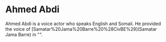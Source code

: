 # Ahmed Abdi

Ahmed Abdi is a voice actor who speaks English and Somali. He provided the voice of [Samatar%20Jama%20Barre%20%28CivBE%29](Samatar Jama Barre) in "".